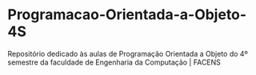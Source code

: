 # Programacao-Orientada-a-Objeto-4S
Repositório dedicado às aulas de Programação Orientada a Objeto do 4º semestre da faculdade de Engenharia da Computação | FACENS

